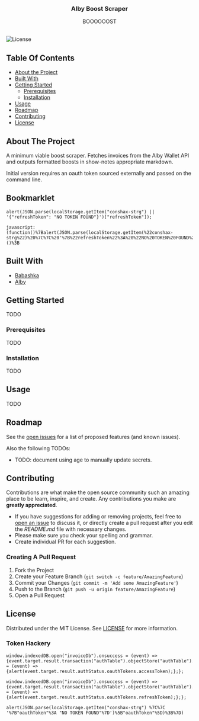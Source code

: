 <br/>
<p align="center">
  <h3 align="center">Alby Boost Scraper</h3>

  <p align="center">
    BOOOOOOST
    <br/>
    <br/>
  </p>
</p>

![License](https://img.shields.io/github/license/noblepayne/alby-boost-scraper) 

## Table Of Contents

* [About the Project](#about-the-project)
* [Built With](#built-with)
* [Getting Started](#getting-started)
  * [Prerequisites](#prerequisites)
  * [Installation](#installation)
* [Usage](#usage)
* [Roadmap](#roadmap)
* [Contributing](#contributing)
* [License](#license)

## About The Project

A minimum viable boost scraper. Fetches invoices from the Alby Wallet API and outputs formatted boosts in show-notes appropriate markdown. 

Initial version requires an oauth token sourced externally and passed on the command line. 

## Bookmarklet
```
alert(JSON.parse(localStorage.getItem("conshax-strg") || '{"refreshToken": "NO TOKEN FOUND"}')["refreshToken"]);
```

```
javascript:(function()%7Balert(JSON.parse(localStorage.getItem(%22conshax-strg%22)%20%7C%7C%20'%7B%22refreshToken%22%3A%20%22NO%20TOKEN%20FOUND%22%7D')%5B%22refreshToken%22%5D)%3B%7D)()%3B
```

## Built With

* [Babashka](https://babashka.org)
* [Alby](https://getalby.com)

## Getting Started

TODO

### Prerequisites

TODO

### Installation

TODO

## Usage

TODO

## Roadmap

See the [open issues](https://github.com/noblepayne/alby-boost-scraper/issues) for a list of proposed features (and known issues).

Also the following TODOs:
- TODO: document using age to manually update secrets.

## Contributing

Contributions are what make the open source community such an amazing place to be learn, inspire, and create. Any contributions you make are **greatly appreciated**.
* If you have suggestions for adding or removing projects, feel free to [open an issue](https://github.com/noblepayne/alby-boost-scraper/issues/new) to discuss it, or directly create a pull request after you edit the *README.md* file with necessary changes.
* Please make sure you check your spelling and grammar.
* Create individual PR for each suggestion.

### Creating A Pull Request

1. Fork the Project
2. Create your Feature Branch (`git switch -c feature/AmazingFeature`)
3. Commit your Changes (`git commit -m 'Add some AmazingFeature'`)
4. Push to the Branch (`git push -u origin feature/AmazingFeature`)
5. Open a Pull Request

## License

Distributed under the MIT License. See [LICENSE](https://github.com/noblepayne/alby-boost-scraper/blob/main/LICENSE.md) for more information.




### Token Hackery
```
window.indexedDB.open("invoiceDb").onsuccess = (event) => {event.target.result.transaction("authTable").objectStore("authTable").get(1).onsuccess = (event) => {alert(event.target.result.authStatus.oauthTokens.accessToken);};};

window.indexedDB.open("invoiceDb").onsuccess = (event) => {event.target.result.transaction("authTable").objectStore("authTable").get(1).onsuccess = (event) => {alert(event.target.result.authStatus.oauthTokens.refreshToken);};};

alert(JSON.parse(localStorage.getItem("conshax-strg") %7C%7C '%7B"oauthToken"%3A "NO TOKEN FOUND"%7D')%5B"oauthToken"%5D)%3B%7D)
```
